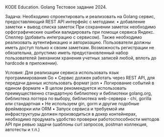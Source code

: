 KODE Education. Golang Тестовое задание 2024.

Задача:
Необходимо спроектировать и реализовать на Golang сервис, предоставляющий REST API интерфейс с методами:
• добавление заметки
• вывод списка заметок
При сохранении заметок необходимо орфографические ошибки валидировать при помощи сервиса Яндекс. Спеллер (добавить интеграцию с сервисом). Также необходимо реализовать аутентификацию и авторизацию. Пользователи должны иметь доступ только к своим заметкам. Возможность регистрации не обязательна, допустимо иметь предустановленный набор пользователей (механизм хранения учетных записей любой, вплоть до hardcode в приложении).

Условия:
Для реализации сервиса использовать язык программирования Go
• Сервис должен работать через REST API, для передачи данных использовать формат json
• Логирование событий в едином формате
• В целом рекомендуется использовать преимущественно стандартную библиотеку и библиотеки golang.org, библиотека логгера по выбору, библиотека web-сервера - chi, gorilla или стандартная
• Не используем gin, gorm и другие подобные фреймворки или ORM
• Запуск сервиса и требуемой им инфраструктуры должен производиться в докер контейнерах, необходимо продумать удобство проверки работоспособности методов API при ревью задачи (шаблоны curl запросов, postman коллекция, автотесты и т.п.)

